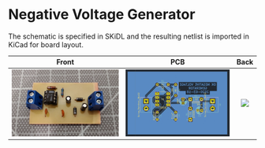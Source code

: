 # Negative Voltage Generator

The schematic is specified in SKiDL and the resulting netlist is imported in
KiCad for board layout.

Front                 | PCB                 | Back
:--------------------:|:-------------------:|:--------------------:
![](images/front.jpg) | ![](images/pcb.png) | ![](images/rear.jpg)
